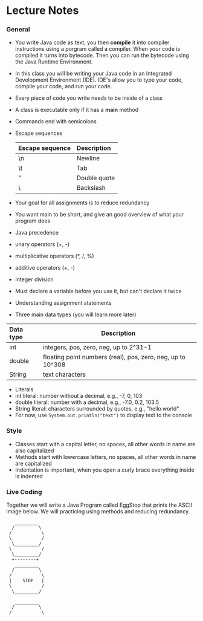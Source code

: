 # Lecture Notes
### General
* You write Java code as text, you then __compile__ it into compiler instructions using a porgram called a compiler. When your code is compiled it turns into bytecode. Then you can run the bytecode using the Java Runtime Environment.
* In this class you will be writing your Java code in an Integrated Development Environment (IDE). IDE's allow you to type your code, compile your code, and run your code.
* Every piece of code you write needs to be inside of a class
* A class is executable only if it has a __main__ method
* Commands end with semicolons
* Escape sequences

  | __Escape sequence__   | __Description__       |
  | :-------------------- | :-------------------- |
  |  \n                   | Newline               |
  |  \t                   | Tab                   |
  |  \"                   | Double quote          |
  |  \\                   | Backslash             |
* Your goal for all assignments is to reduce redundancy
* You want main to be short, and give an good overview of what your program does
* Java precedence
 * unary operators (+, -)
 * multiplicative operators (*, /, %)
 * additive operators (+, -)
* Integer division
* Must declare a variable before you use it, but can't declare it twice
* Understanding assignment statements
* Three main data types (you will learn more later)

 | __Data type__   | __Description__                                           |
 | :-----------|-------------------------------------------------------------- |
 | int         | integers, pos, zero, neg, up to 2^31-1                        |
 | double      | floating point numbers (real), pos, zero, neg, up to 10^308   |
 | String      | text characters                                               |
* Literals
 * int literal: number without a decimal, e.g., -7, 0, 103
 * double literal: number with a decimal, e.g., -7.0, 0.2, 103.5
 * String literal: characters surrounded by quotes, e.g., "hello world"
* For now, use `System.out.println("text")` to display text to the console


### Style
  * Classes start with a capital letter, no spaces, all other words in name are also capitalized
  * Methods start with lowercase letters, no spaces, all other words in name are capitalized
  * Indentation is important, when you open a curly brace everything inside is indented
  
### Live Coding
Together we will write a Java Program called EggStop that prints the ASCII image below. We will practicing using methods and reducing redundancy.

```
   _________
  /         \
 /           \
 \           /
  \_________/
 \           /
  \_________/
  +--------+
   _________
  /         \
 /           \
 |    STOP   |
 \           /
  \_________/
   
   _________
  /         \
 /           \
 ```

